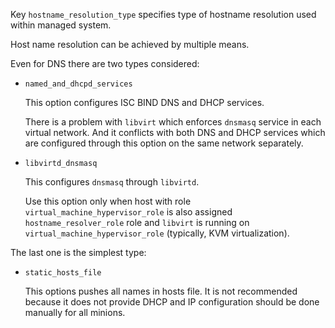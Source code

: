 
Key `hostname_resolution_type` specifies type of hostname resolution used
within managed system.

Host name resolution can be achieved by multiple means.

Even for DNS there are two types considered:

*   `named_and_dhcpd_services`

    This option configures ISC BIND DNS and DHCP services.

    There is a problem with `libvirt` which enforces `dnsmasq` service
    in each virtual network. And it conflicts with both DNS and DHCP
    services which are configured through this option on the same network
    separately.

*   `libvirtd_dnsmasq`

    This configures `dnsmasq` through `libvirtd`.

    Use this option only when host with role `virtual_machine_hypervisor_role` is also
    assigned `hostname_resolver_role` role and `libvirt` is running
    on `virtual_machine_hypervisor_role` (typically, KVM virtualization).

The last one is the simplest type:

*   `static_hosts_file`

    This options pushes all names in hosts file.
    It is not recommended because it does not provide DHCP and IP
    configuration should be done manually for all minions.

